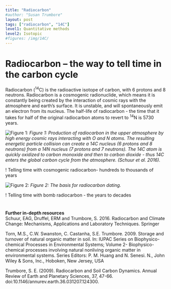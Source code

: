 ```yaml
---
title: "Radiocarbon"
#author: "Susan Trumbore"
layout: post
tags: ["radiocarbon", "14C"]
level1: Quantitative methods
level2: Isotopic
#figures: /img/14C/
---
```



# Radiocarbon – the way to tell time in the carbon cycle
Radiocarbon (<sup>14</sup>C) is the radioactive isotope of carbon, with 6 protons and 8 neutrons. Radiocarbon is a cosmogenic radionuclide, which means it is constantly being created by the interaction of cosmic rays with the atmosphere and earth’s surface.  It is unstable, and will spontaneously emit an electron from its nucleus.  The half-life of radiocarbon - the time that it takes for half of the original radiocarbon atoms to revert to <sup>14</sup>N is 5730 years. 

![Figure 1:   ]({{site.baseurl}}{{page.figures}}Figure1.png)
*Figure 1: Production of radiocarbon in the upper atmosphere by high energy cosmic rays interacting with O and N atoms. The resulting energetic particle collision can create a 14C nucleus (6 protons and 8 neutrons) from a 14N nucleus (7 protons and 7 neutrons).  The 14C atom is quickly oxidized to carbon monoxide and then to carbon dioxide - thus 14C enters the global carbon cycle from the atmosphere.  (Schuur et al. 2016).*

! Telling time with cosmogenic radiocarbon- hundreds to thousands of years


![Figure 2:   ]({{site.baseurl}}{{page.figures}}decay.png)
*Figure 2: The basis for radiocarbon dating.*



! Telling time with bomb radiocarbon - the years to decades




# 

**Further in-depth resources**    
Schuur, EAG, Druffel, ERM and Trumbore, S. 2016. Radiocarbon and Climate Change: Mechanisms, Applications and Laboratory Techniques. Springer

Torn, M.S., C.W. Swanston, C. Castanha, S.E. Trumbore. 2009. Storage and turnover of natural organic matter in soil. In: IUPAC Series on Biophysico-chemical Processes in Environmental Systems; Volume 2- Biophysico-chemical processes involving natural nonliving organic matter in environmental systems. Series Editors: P. M. Huang and N. Senesi. N., John Wiley & Sons, Inc., Hoboken, New Jersey, USA

Trumbore, S. E. (2009). Radiocarbon and Soil Carbon Dynamics. Annual Review of Earth and Planetary Sciences, 37, 47-66. doi:10.1146/annurev.earth.36.031207.124300.

